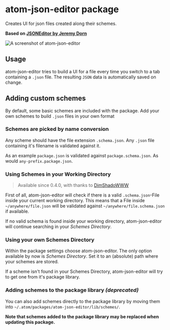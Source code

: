 # atom-json-editor package

Creates UI for json files created along their schemes.

**Based on [JSONEditor by Jeremy Dorn](https://github.com/jdorn/json-editor)**

![A screenshot of atom-json-editor](https://raw.githubusercontent.com/LukasHechenberger/atom-json-editor/master/screenshot.png)

## Usage

atom-json-editor tries to build a UI for a file every time you switch to a tab containing a `.json` file. The resulting `JSON` data is automatically saved on change.

## Adding custom schemes

By default, some basic schemes are included with the package. Add your own schemes to build `.json` files in your own format

### Schemes are picked by name conversion

Any scheme should have the file extension `.schema.json`. Any `.json` file containing it's filename is validated against it. 

As an example `package.json` is validated against `package.schema.json`. As would `any-prefix.package.json`.

### Using Schemes in your Working Directory
> Available since 0.4.0, with thanks to [DimShadoWWW](https://github.com/DimShadoWWW)

First of all, atom-json-editor will check if there is a valid `.schema.json`-File inside your current working directory. This means that a File inside `~/anywhere/file.json` will be validated against `~/anywhere/file.schema.json` if available.

If no valid schema is found inside your working directory, atom-json-editor will continue searching in your *Schemes Directory*.

### Using your own Schemes Directory

Within the package settings choose atom-json-editor. The only option available by now is *Schemes Directory*. Set it to an (absolute) path where your schemes are stored.

If a scheme isn't found in your Schemes Directory, atom-json-editor will try to get one from it's package library.

### Adding schemes to the package library *(deprecated)*

You can also add schemes directly to the package library by moving them into `~/.atom/packages/atom-json-editor/lib/schemes/`.

**Note that schemes added to the package library may be replaced when updating this package.**
